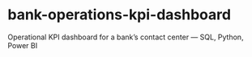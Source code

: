 # bank-operations-kpi-dashboard
Operational KPI dashboard for a bank’s contact center — SQL, Python, Power BI
